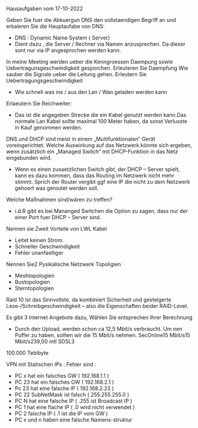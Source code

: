 Hausaufgaben vom 17-10-2022


Geben Sie fuer die Abkuergun DNS den vollstaendigen Begriff an und erkaleren Sie die Hauptaufabe von DNS:

 - DNS : Dynamic Name System ( Server) 
 - Dient dazu , die Server / Rechner via Namen anzusprechen.
   Da dieser sont nur via IP angesprochen werden kann.

In meine Meeting werden ueber die Kenngroessen Daempung sowie Uebertragunsgeschwindigkeit gesporchen.
Erleuteren Sie Daempfung 
Wie sauber die Signale ueber die Leitung gehen. 
Erleutern Sie Uebertragungsgeschwindigkeit

   - Wie schnell was ins  / aus den Lan / Wan geladen werden kann

Erlaeutern Sie Reichweiter:

- Das ist die angegeben Strecke die ein Kabel genutzt werden kann.Das normale Lan Kabel sollte maximal 100 Meter
  haben, da sonst Verlusste in Kauf genommen werden.

DNS und DHCP sind meist in einem „Multifunktionalen“ Gerät voreingerichtet.
Welche Auswirkung auf das Netzwerk könnte sich ergeben, wenn zusätzlich ein „Managed Switch“ mit DHCP-Funktion in das Netz eingebunden wird.

 - Wenn es einen zusaetzlichen Switch gibt, der DHCP – Server spielt, kann es dazu kommen, dass das Routing im 
   Netzwerk nicht mehr stimmt. Sprich der Router vergibt ggf eine IP die nicht zu dem Netzwerk gehoert was geroutet werden soll.

Welche Maßnahmen sind/wären zu treffen? 

 - i.d.R gibt es bei Mananged Switchen die Option zu sagen, dass nur der einer Port fuer DHCP – Server sind. 

Nennen sie Zweit Vorteile von LWL Kabel

 - Leitet keinen Strom.
 - Schneller Geschwindigkeit
 - Fehler unanfaelliger

Nennen Sie2 Pysikalische Netzwerk Topoligien

 - Meshtopologien
 - Bustopologien
 - Sterntopologien


Raid 10 ist das Sinnvollste, da kombiniert Sicherheit und gesteigerte Lese-/Schreibgeschwindigkeit – also die Eigenschaften beider RAID-Level.








Es gibt 3 Internet Angebote dazu, Wählen Sie entsprechen Ihrer Berechnung 

 - Durch den Upload, werden schon ca 12,5 Mbit/s verbraucht. Um nen Puffer zu haben, sollten wir die 15 Mbit/s nehmen.
   SecOnline15 Mbit/s15 Mbit/s239,00 mtl    SDSL3

100.000 Tebibyte



VPN mit Statischen IPs :
Fehler sind : 
 - PC x hat ein falsches GW  ( 192.168.1.1 )
 - PC 23 hat ein falsches GW ( 192.168.2.1 ) 
 - Pc 23 hat eine falsche IP ( 192.168.2.23 )
 - PC 22 SubNetMask ist falsch ( 255.255.255.0  ) 
 - PC N hat eine falsche IP ( .255 ist Broadcast IP ) 
 - PC 1 hat eine flache IP ( .0 wird nicht verwendet )
 - PC 2 falsche IP ( .1 ist die IP vom GW )
 - PC x und n haben eine falsche Namens-struktur

